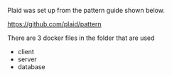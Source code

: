 Plaid was set up from the pattern guide shown below.

https://github.com/plaid/pattern

There are 3 docker files in the folder that are used

- client
- server
- database
